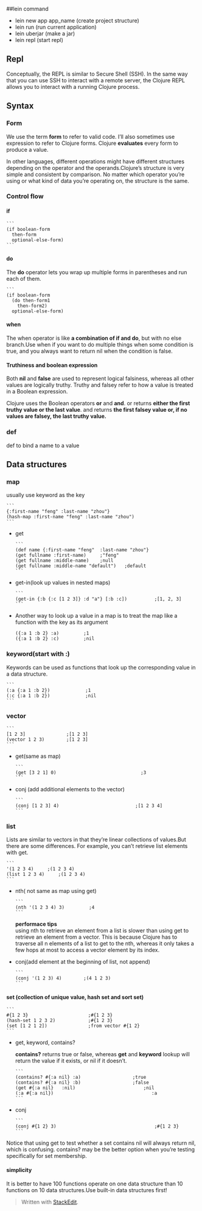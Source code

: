 ##lein command                
+   lein new app app_name  (create project structure)
+   lein run  (run current application)
+   lein uberjar  (make a jar)
+   lein repl (start repl)

## Repl  
Conceptually, the REPL is similar to Secure Shell (SSH). In the same way that
you can use SSH to interact with a remote server, the Clojure REPL allows you to
interact with a running Clojure process.

## Syntax  

### Form  
We use the term **form** to refer to valid code. I’ll also sometimes use
expression to refer to Clojure forms. Clojure **evaluates** every form to
produce a value. 

In other languages, different operations might have different structures
depending on the operator and the operands.Clojure’s structure is very simple
and consistent by comparison. No matter which operator you’re using or what kind
of data you’re operating on, the structure is the same.

### Control flow  
#### if 

    ```
    (if boolean-form
      then-form
      optional-else-form)
    ```

#### do  
The **do** operator lets you wrap up multiple forms in parentheses and run each
of them. 

    ```
    (if boolean-form
      (do then-form1
        then-form2)
      optional-else-form)

#### when   
The when operator is like **a combination of if and do**, but with no else
branch.Use when if you want to do multiple things when some condition is true,
and you always want to return nil when the condition is false.

#### Truthiness and boolean expression    
Both **nil** and **false** are used to represent logical falsiness, whereas all
other values are logically truthy. Truthy and falsey refer to how a value is
treated in a Boolean expression.

Clojure uses the Boolean operators **or** and **and**. or returns **either the
first truthy value or the last value**. and returns **the first falsey value or,
if no values are falsey, the last truthy value.**

### def   
def to bind a name to a value

## Data structures   

### map   

usually use keyword as the key

    ```
    {:first-name "feng" :last-name "zhou"}
    (hash-map :first-name "feng" :last-name "zhou")
    ```
    
+   get   

        ```
        (def name {:first-name "feng"  :last-name "zhou"}
        (get fullname :first-name)     ;"feng"
        (get fullname :middle-name)    ;null
        (get fullname :middle-name "default")   ;default
        ```
    

+   get-in(look up values in nested maps)

        ```
        (get-in {:b {:c [1 2 3]} :d "a"} [:b :c])          ;[1, 2, 3]
        ```

+   Another way to look up a value in a map is to treat the map like a function
with the key as its argument

    ```
    ({:a 1 :b 2} :a)         ;1
    ({:a 1 :b 2} :c)         ;nil
    ```
    

### keyword(start with :)

Keywords can be used as functions that look up the corresponding value in a data
structure.

    ```
    (:a {:a 1 :b 2})             ;1
    (:c {:a 1 :b 2})             ;nil
    ```

### vector  

    ```
    [1 2 3]               ;[1 2 3]
    (vector 1 2 3)        ;[1 2 3]
    ```
    
+   get(same as map)

        ```
        (get [3 2 1] 0)                               ;3
        ```

+   conj (add additional elements to the vector)

        ```
        (conj [1 2 3] 4)                            ;[1 2 3 4]
        ```
    
### list

Lists are similar to vectors in that they’re linear collections of values.But
there are some differences. For example, you can’t retrieve list elements with
get.    

    ```
    '(1 2 3 4)     ;(1 2 3 4)
    (list 1 2 3 4)     ;(1 2 3 4)
    ```

+   nth( not same as map using get)  

        ```
        (nth '(1 2 3 4) 3)         ;4
        ```

    **performace tips**    
    using nth to retrieve an element from a list is slower than using get to
retrieve an element from a vector. This is because Clojure has to traverse all
n elements of a list to get to the nth, whereas it only takes a few hops at most
to access a vector element by its index.
    
+   conj(add element at the beginning of list, not append)    

        ```
        (conj '(1 2 3) 4)        ;(4 1 2 3)
        ```
            
#### set (collection of unique value, hash set and sort set)

    ```
    #{1 2 3}                      ;#{1 2 3}
    (hash-set 1 2 3 2)            ;#{1 2 3}
    (set [1 2 1 2])               ;from vector #{1 2}
    ```

+   get, keyword, contains?

    **contains?** returns true or false, whereas **get** and **keyword** lookup
will return the value if it exists, or nil if it doesn’t.

        ```
        (contains? #{:a nil} :a)                   ;true
        (contains? #{:a nil} :b)                   ;false
        (get #{:a nil}   :nil)                         ;nil
        (:a #{:a nil})                                    :a
        ```
+   conj

        ```
        (conj #{1 2} 3)                                    ;#{1 2 3}
        ```

Notice that using get to test whether a set contains nil will always return nil,
which is confusing. contains? may be the better option when you’re testing
specifically for set membership.

#### simplicity

It is better to have 100 functions operate on one data structure than 10
functions on 10 data structures.Use built-in data structures first!



> Written with [StackEdit](https://stackedit.io/).
